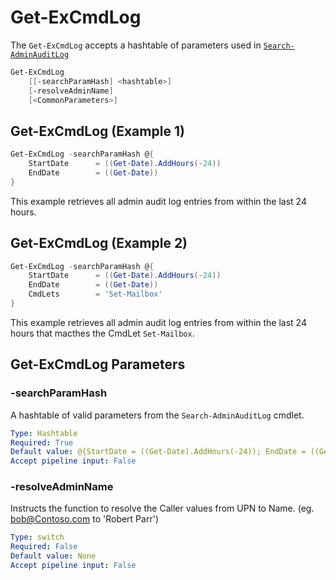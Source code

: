 # Get-ExCmdLog

The `Get-ExCmdLog` accepts a hashtable of parameters used in [`Search-AdminAuditLog`](https://docs.microsoft.com/en-us/powershell/module/exchange/policy-and-compliance-audit/search-adminauditlog?view=exchange-ps#syntax)

```PowerShell
Get-ExCmdLog
    [[-searchParamHash] <hashtable>]
    [-resolveAdminName]
    [<CommonParameters>]
```

## Get-ExCmdLog (Example 1)

```PowerShell
Get-ExCmdLog -searchParamHash @{
    StartDate      = ((Get-Date).AddHours(-24))
    EndDate        = ((Get-Date))
}
```

This example retrieves all admin audit log entries from within the last 24 hours.

## Get-ExCmdLog (Example 2)

```PowerShell
Get-ExCmdLog -searchParamHash @{
    StartDate      = ((Get-Date).AddHours(-24))
    EndDate        = ((Get-Date))
    CmdLets        = 'Set-Mailbox'
}
```

This example retrieves all admin audit log entries from within the last 24 hours that macthes the CmdLet `Set-Mailbox`.

## Get-ExCmdLog Parameters

### -searchParamHash

A hashtable of valid parameters from the `Search-AdminAuditLog` cmdlet.

```yaml
Type: Hashtable
Required: True
Default value: @{StartDate = ((Get-Date).AddHours(-24)); EndDate = ((Get-Date))}
Accept pipeline input: False
```

### -resolveAdminName

Instructs the function to resolve the Caller values from UPN to Name. (eg. bob@Contoso.com to 'Robert Parr')

```yaml
Type: switch
Required: False
Default value: None
Accept pipeline input: False
```
